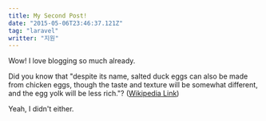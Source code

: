 ```yaml
---
title: My Second Post!
date: "2015-05-06T23:46:37.121Z"
tag: "laravel"
writter: "지원"
---
```


Wow! I love blogging so much already.

Did you know that "despite its name, salted duck eggs can also be made from
chicken eggs, though the taste and texture will be somewhat different, and the
egg yolk will be less rich."?
([Wikipedia Link](https://en.wikipedia.org/wiki/Salted_duck_egg))

Yeah, I didn't either.
